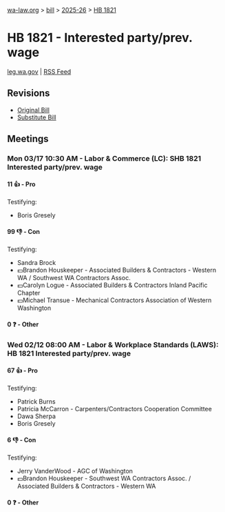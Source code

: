 [wa-law.org](/) > [bill](/bill/) > [2025-26](/bill/2025-26/) > [HB 1821](/bill/2025-26/hb/1821/)

# HB 1821 - Interested party/prev. wage
[leg.wa.gov](https://app.leg.wa.gov/billsummary?BillNumber=1821&Year=2025&Initiative=false) | [RSS Feed](./rss.xml)

## Revisions
* [Original Bill](1/)
* [Substitute Bill](S/)

## Meetings
### Mon 03/17 10:30 AM - Labor & Commerce (LC): SHB 1821 Interested party/prev. wage
#### 11 👍 - Pro
Testifying:
* Boris Gresely

#### 99 👎 - Con
Testifying:
* Sandra Brock
* 💵Brandon Houskeeper - Associated Builders & Contractors - Western WA / Southwest WA Contractors Assoc.
* 💵Carolyn Logue - Associated Builders & Contractors Inland Pacific Chapter
* 💵Michael Transue - Mechanical Contractors Association of Western Washington

#### 0 ❓ - Other

### Wed 02/12 08:00 AM - Labor & Workplace Standards (LAWS): HB 1821 Interested party/prev. wage
#### 67 👍 - Pro
Testifying:
* Patrick Burns
* Patricia McCarron - Carpenters/Contractors Cooperation Committee
* Dawa Sherpa
* Boris Gresely

#### 6 👎 - Con
Testifying:
* Jerry VanderWood - AGC of Washington
* 💵Brandon Houskeeper - Southwest WA Contractors Assoc. / Associated Builders & Contractors - Western WA

#### 0 ❓ - Other
